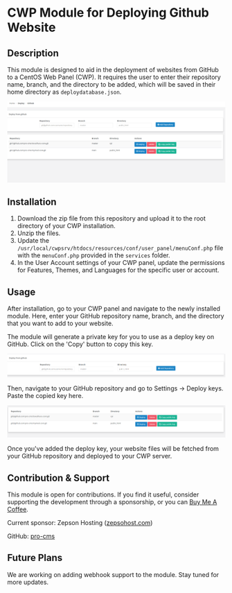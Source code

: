# CWP Module for Deploying Github Website

## Description

This module is designed to aid in the deployment of websites from GitHub to a CentOS Web Panel (CWP). It requires the user to enter their repository name, branch, and the directory to be added, which will be saved in their home directory as `deploydatabase.json`.

![Module Image](./module.png)

## Installation

1. Download the zip file from this repository and upload it to the root directory of your CWP installation.
2. Unzip the files.
3. Update the `/usr/local/cwpsrv/htdocs/resources/conf/user_panel/menuConf.php` file with the `menuConf.php` provided in the `services` folder.
4. In the User Account settings of your CWP panel, update the permissions for Features, Themes, and Languages for the specific user or account.

## Usage

After installation, go to your CWP panel and navigate to the newly installed module. Here, enter your GitHub repository name, branch, and the directory that you want to add to your website.

The module will generate a private key for you to use as a deploy key on GitHub. Click on the 'Copy' button to copy this key.

![Step 1](./step1.png)

Then, navigate to your GitHub repository and go to Settings -> Deploy keys. Paste the copied key here.

![Step 2](./step2.png)

Once you've added the deploy key, your website files will be fetched from your GitHub repository and deployed to your CWP server.

## Contribution & Support

This module is open for contributions. If you find it useful, consider supporting the development through a sponsorship, or you can [Buy Me A Coffee](https://www.buymeacoffee.com/).

Current sponsor: Zepson Hosting ([zepsohost.com](https://www.zepsonhost.com))

GitHub: [pro-cms](https://github.com/pro-cms)

## Future Plans

We are working on adding webhook support to the module. Stay tuned for more updates.

